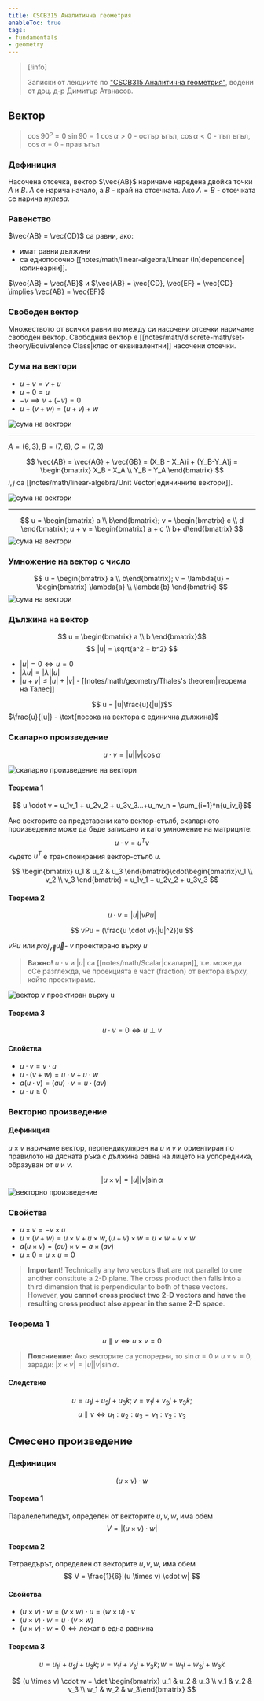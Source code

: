 ```yaml
---
title: CSCB315 Аналитична геометрия
enableToc: true
tags: 
- fundamentals
- geometry
---
```


> [!info]
> 
> Записки от лекциите по ["CSCB315 Аналитична геометрия"](https://ecatalog.nbu.bg/default.asp?V_Year=2023&YSem=2&Spec_ID=&Mod_ID=&PageShow=coursepresent&P_Menu=courses_part1&Fac_ID=3&M_PHD=0&P_ID=832&TabIndex=1&K_ID=36368&K_TypeID=10&l=0), водени от доц. д-р Димитър Атанасов.

## Вектор

> $\cos{90^o}  = 0$
> $\sin{90} = 1$ 
> $\cos{\alpha} > 0$ - остър ъгъл, $\cos{\alpha} < 0$ - тъп ъгъл,  $\cos{\alpha} = 0$ - прав ъгъл
> 

### Дефиниция

Насочена отсечка, вектор $\vec{AB}$ наричаме наредена двойка точки $A$ и $B$. $A$ се нарича начало, а $B$ - край на отсечката. Ако $A = B$ - отсечката се нарича *нулева*.


### Равенство

$\vec{AB} = \vec{CD}$ са равни, ако: 
- имат равни дължини 
- са еднопосочно [[notes/math/linear-algebra/Linear (In)dependence|колинеарни]].

$\vec{AB} = \vec{AB}$ и $\vec{AB} = \vec{CD}, \vec{EF} = \vec{CD} \implies \vec{AB} = \vec{EF}$

### Свободен вектор

Множеството от всички равни по между си насочени отсечки наричаме свободен вектор. Свободния вектор е [[notes/math/discrete-math/set-theory/Equivalence Class|клас от еквивалентни]] насочени отсечки.

### Сума на вектори

- $u + v = v + u$
- $u + 0 = u$
- $-v \implies v + (-v) = 0$
- $u + (v + w) = (u + v) + w$

![сума на вектори](/notes/assets/vector-sum.png#invert_W_C)

-----
$A = (6, 3), B = (7, 6), G = (7, 3)$

$$
\vec{AB} = \vec{AG} + \vec{GB} = (X_B - X_A)i + (Y_B-Y_A)j = 
\begin{bmatrix}
X_B - X_A \\
Y_B - Y_A
\end{bmatrix}
$$
$i, j$ са [[notes/math/linear-algebra/Unit Vector|единичните вектори]].

![сума на вектори](/notes/assets/vector-sum-2.png#invert_W_C)

-----

$$
u = \begin{bmatrix} a \\ b\end{bmatrix};
v = \begin{bmatrix} c \\ d \end{bmatrix}; 
u + v = \begin{bmatrix} a + c \\ b+ d\end{bmatrix}
$$
![сума на вектори](/notes/assets/vector-sum-3.png#invert_W_C)

### Умножение на вектор с число

$$
u = \begin{bmatrix} a \\ b\end{bmatrix}; v = \lambda{u} = \begin{bmatrix} \lambda{a} \\ \lambda{b} \end{bmatrix}
$$
![сума на вектори](/notes/assets/vector-scalar-multiplication.png#invert_W)
### Дължина на вектор

$$
u = \begin{bmatrix} a \\ b \end{bmatrix}$$
$$
|u| = \sqrt{a^2 + b^2}
$$
- $|u| = 0 \iff u = 0$
- $|\lambda{u}| = |\lambda||u|$
- $| u + v | \leq |u| + |v|$ - [[notes/math/geometry/Thales's theorem|теорема на Талес]]


$$
u = |u|\frac{u}{|u|}$$
$\frac{u}{|u|} - \text{посока на вектора с единична дължина}$


### Скаларно произведение

$$
u \cdot v = |u||v|\cos{\alpha}
$$

![скаларно произведение на вектори](/notes/assets/vector-dot-product.png#invert_W_C)

#### Теорема 1

$$
u \cdot v = u_1v_1 + u_2v_2 + u_3v_3...+u_nv_n = \sum_{i=1}^n{u_iv_i}$$

Ако векторите са представени като вектор-стълб, скаларното произведение може да бъде записано и като умножение на матриците:
$$
u \cdot v = u^T v$$
където $u^T$ е транспонирания вектор-стълб $u$.

$$
\begin{bmatrix} u_1 & u_2 & u_3 \end{bmatrix}\cdot\begin{bmatrix}v_1 \\ v_2 \\ v_3 \end{bmatrix} = u_1v_1 + u_2v_2 + u_3v_3
$$
#### Теорема 2

$$
u \cdot v = |u| |vPu|$$

$$
vPu = (\frac{u \cdot v}{|u|^2})u
$$

$vPu$  или $proj_\vec{v} \vec{u}$- $v$ проектирано върху $u$

> **Важно!**
>  $u \cdot v$ и $|u|$ са [[notes/math/Scalar|скалари]], т.е. може да сCе разглежда, че проекцията е част (fraction) от вектора върху, който проектираме.

![вектор v проектиран върху u](/notes/assets/vector-vPu.png#invert_W_C)

#### Теорема 3

$$u \cdot v = 0 \iff u \perp v$$

#### Свойства

- $u \cdot v = v \cdot u$
- $u \cdot (v + w) = u \cdot v + u \cdot w$
- $a(u \cdot v) = (au) \cdot v = u \cdot (av)$
- $u \cdot u \geq 0$

### Векторно произведение

#### Дефиниция

$u \times v$ наричаме вектор, перпендикулярен на $u$ и $v$ и ориентиран по правилото на дясната ръка с дължина равна на лицето на успоредника, образуван от $u$ и $v$.


$$
|u \times v| = |u||v|\sin{\alpha}
$$
![векторно произведение](notes/assets/vector-cross-product.png#invert_B)

### Свойства
- $u \times v = -v \times u$
- $u \times (v+w) = u \times v + u \times w, (u + v) \times w = u \times w + v \times w$
- $a(u \times v) = (au) \times v = a \times (av)$
- $u \times 0 = u \times u = 0$

> **Important**! Technically any two vectors that are not parallel to one another constitute a 2-D plane. The cross product then falls into a third dimension that is perpendicular to both of these vectors. However, **you cannot cross product two 2-D vectors and have the resulting cross product also appear in the same 2-D space**.

### Теорема 1

$$
u \parallel v \iff u \times v = 0
$$

> **Поясниение:** Ако векторите са успоредни, то $\sin{\alpha} = 0$ и $u \times v = 0$, заради: $|x \times v| = |u||v|\sin{\alpha}$.

#### Следствие

$$
u = u_1j + u_2j + u_3k; v = v_1i + v_2j + v_3k;$$
$$
u \parallel v \iff u_1 : u_2 : u_3 = v_1 : v_2 : v_3
$$

## Смесено произведение

### Дефиниция

$$
(u \times v) \cdot w
$$

#### Теорема 1

Паралелепипедът, определен от векторитe $u, v, w$, има обем
$$
V = |(u \times v) \cdot w|$$

#### Теорема 2 

Тетраедърът, определен от векторите $u, v, w$, има обем
$$
V = \frac{1}{6}|(u \times v) \cdot w|
$$

#### Свойства

- $(u\times v)\cdot w = (v \times w) \cdot u = (w \times u) \cdot v$
- $(u \times v) \cdot w = u \cdot (v \times w)$
- $(u \times v) \cdot w = 0 \iff \text{лежат в една равнина}$


#### Теорема 3

$$
u = u_1i + u_2j + u_3k; v = v_1i + v_2j + v_3k; w = w_1i + w_2j +w_3k
$$

$$
(u \times v) \cdot w = \det \begin{bmatrix} u_1 & u_2 & u_3 \\ v_1 & v_2 & v_3 \\ w_1 & w_2 & w_3\end{bmatrix}
$$



